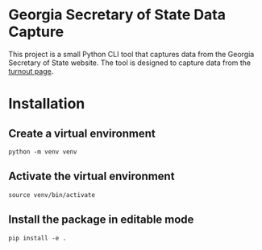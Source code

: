 # Georgia Secretary of State Data Capture

This project is a small Python CLI tool that captures data from the Georgia Secretary of State website. The tool 
is designed to capture data from the [turnout page](https://sos.ga.gov/page/election-data-hub-turnout).

# Installation

## Create a virtual environment

```shell
python -m venv venv
```

## Activate the virtual environment

```shell
source venv/bin/activate
```

## Install the package in editable mode

```shell
pip install -e .
```

